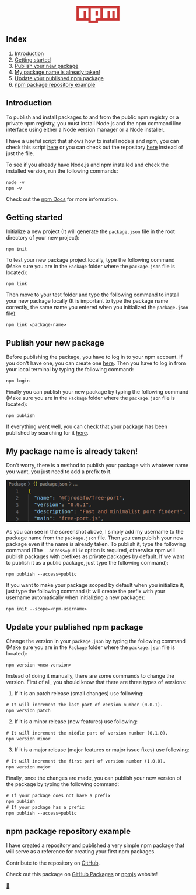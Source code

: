 <div align="center">
    <a href="https://www.npmjs.com/" target="_blank">
        <img alt="logo" height="46" src="https://raw.githubusercontent.com/FJrodafo/University/main/Cheat_sheets/npm/Assets/Logo.png" />
    </a>
</div>

## Index

1. [Introduction](#introduction)
2. [Getting started](#getting-started)
3. [Publish your new package](#publish-your-new-package)
4. [My package name is already taken!](#my-package-name-is-already-taken)
5. [Update your published npm package](#update-your-published-npm-package)
6. [npm package repository example](#npm-package-repository-example)

## Introduction

To publish and install packages to and from the public npm registry or a private npm registry, you must install Node.js and the npm command line interface using either a Node version manager or a Node installer.

I have a useful script that shows how to install nodejs and npm, you can check this script [here](https://github.com/FJrodafo/Dotfiles/blob/main/Scripts/Install_node_and_npm.sh) or you can check out the repository [here](https://github.com/FJrodafo/Dotfiles) instead of just the file.

To see if you already have Node.js and npm installed and check the installed version, run the following commands:

```shell
node -v
npm -v
```

Check out the [npm Docs](https://docs.npmjs.com/) for more information.

## Getting started

Initialize a new project (It will generate the `package.json` file in the root directory of your new project):

```shell
npm init
```

To test your new package project locally, type the following command (Make sure you are in the `Package` folder where the `package.json` file is located):

```shell
npm link
```

Then move to your test folder and type the following command to install your new package locally (It is important to type the package name correctly, the same name you entered when you initialized the `package.json` file):

```shell
npm link <package-name>
```

## Publish your new package

Before publishing the package, you have to log in to your npm account. If you don't have one, you can create one [here](https://www.npmjs.com/signup). Then you have to log in from your local terminal by typing the following command:

```shell
npm login
```

Finally you can publish your new package by typing the following command (Make sure you are in the `Package` folder where the `package.json` file is located):

```shell
npm publish
```

If everything went well, you can check that your package has been published by searching for it [here](https://www.npmjs.com/).

## My package name is already taken!

Don't worry, there is a method to publish your package with whatever name you want, you just need to add a prefix to it.

![Screenshot](https://raw.githubusercontent.com/FJrodafo/University/main/Cheat_sheets/npm/Assets/Screenshot.png)

As you can see in the screenshot above, I simply add my username to the package name from the `package.json` file. Then you can publish your new package even if the name is already taken. To publish it, type the following command (The `--access=public` option is required, otherwise npm will publish packages with prefixes as private packages by default. If we want to publish it as a public package, just type the following command):

```shell
npm publish --access=public
```

If you want to make your package scoped by default when you initialize it, just type the following command (It will create the prefix with your username automatically when initializing a new package):

```shell
npm init --scope=<npm-username>
```

## Update your published npm package

Change the version in your `package.json` by typing the following command (Make sure you are in the `Package` folder where the `package.json` file is located):

```shell
npm version <new-version>
```

Instead of doing it manually, there are some commands to change the version. First of all, you should know that there are three types of versions:

1. If it is an patch release (small changes) use following:

```shell
# It will increment the last part of version number (0.0.1).
npm version patch
```

2. If it is a minor release (new features) use following:

```shell
# It will increment the middle part of version number (0.1.0).
npm version minor
```

3. If it is a major release (major features or major issue fixes) use following:

```shell
# It will increment the first part of version number (1.0.0).
npm version major
```

Finally, once the changes are made, you can publish your new version of the package by typing the following command:

```shell
# If your package does not have a prefix
npm publish
# If your package has a prefix
npm publish --access=public
```

## npm package repository example

I have created a repository and published a very simple npm package that will serve as a reference for creating your first npm packages.

Contribute to the repository on [GitHub](https://github.com/FJrodafo/port-finder).

Check out this package on [GitHub Packages](https://github.com/FJrodafo/port-finder/pkgs/npm/port-finder) or [npmjs](https://www.npmjs.com/package/@fjrodafo/port-finder) website!

<link rel="stylesheet" href="./../../README.css">
<a class="scrollup" href="#top">&#x1F53C</a>